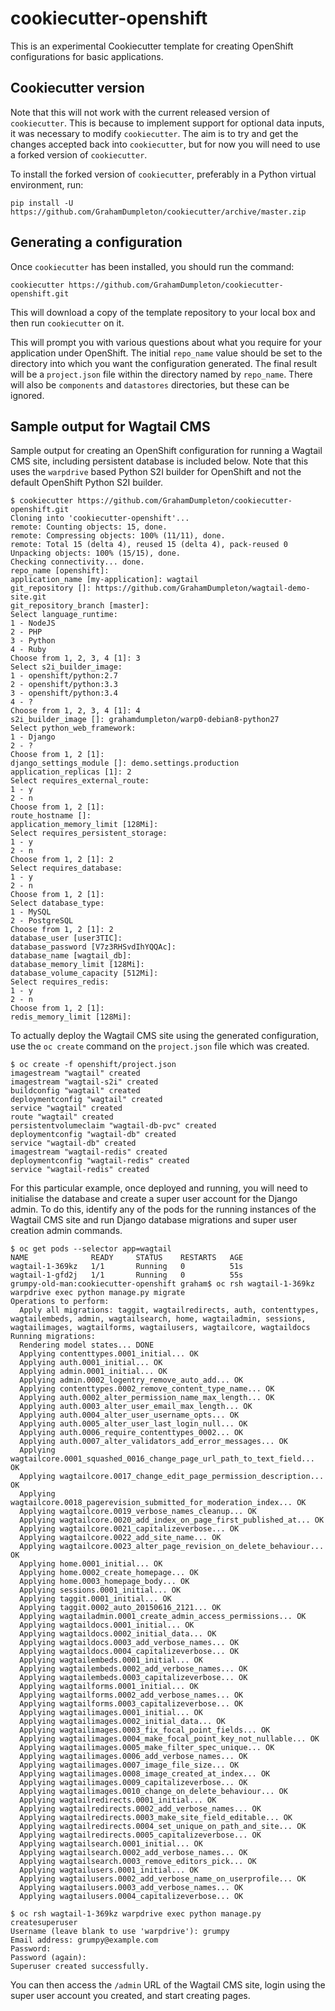 # cookiecutter-openshift

This is an experimental Cookiecutter template for creating OpenShift configurations for basic applications.

## Cookiecutter version

Note that this will not work with the current released version of ``cookiecutter``. This is because to implement support for optional data inputs, it was necessary to modify ``cookiecutter``. The aim is to try and get the changes accepted back into ``cookiecutter``, but for now you will need to use a forked version of ``cookiecutter``.

To install the forked version of ``cookiecutter``, preferably in a Python virtual environment, run:

```
pip install -U https://github.com/GrahamDumpleton/cookiecutter/archive/master.zip
```

## Generating a configuration

Once ``cookiecutter`` has been installed, you should run the command:

```
cookiecutter https://github.com/GrahamDumpleton/cookiecutter-openshift.git
```

This will download a copy of the template repository to your local box and then run ``cookiecutter`` on it.

This will prompt you with various questions about what you require for your application under OpenShift. The initial ``repo_name`` value should be set to the directory into which you want the configuration generated. The final result will be a ``project.json`` file within the directory named by ``repo_name``. There will also be ``components`` and ``datastores`` directories, but these can be ignored.

## Sample output for Wagtail CMS

Sample output for creating an OpenShift configuration for running a Wagtail CMS site, including persistent database is included below. Note that this uses the ``warpdrive`` based Python S2I builder for OpenShift and not the default OpenShift Python S2I builder.

```
$ cookiecutter https://github.com/GrahamDumpleton/cookiecutter-openshift.git
Cloning into 'cookiecutter-openshift'...
remote: Counting objects: 15, done.
remote: Compressing objects: 100% (11/11), done.
remote: Total 15 (delta 4), reused 15 (delta 4), pack-reused 0
Unpacking objects: 100% (15/15), done.
Checking connectivity... done.
repo_name [openshift]:
application_name [my-application]: wagtail
git_repository []: https://github.com/GrahamDumpleton/wagtail-demo-site.git
git_repository_branch [master]:
Select language_runtime:
1 - NodeJS
2 - PHP
3 - Python
4 - Ruby
Choose from 1, 2, 3, 4 [1]: 3
Select s2i_builder_image:
1 - openshift/python:2.7
2 - openshift/python:3.3
3 - openshift/python:3.4
4 - ?
Choose from 1, 2, 3, 4 [1]: 4
s2i_builder_image []: grahamdumpleton/warp0-debian8-python27
Select python_web_framework:
1 - Django
2 - ?
Choose from 1, 2 [1]:
django_settings_module []: demo.settings.production
application_replicas [1]: 2
Select requires_external_route:
1 - y
2 - n
Choose from 1, 2 [1]:
route_hostname []:
application_memory_limit [128Mi]:
Select requires_persistent_storage:
1 - y
2 - n
Choose from 1, 2 [1]: 2
Select requires_database:
1 - y
2 - n
Choose from 1, 2 [1]:
Select database_type:
1 - MySQL
2 - PostgreSQL
Choose from 1, 2 [1]: 2
database_user [user3TIC]:
database_password [V7z3RHSvdIhYQQAc]:
database_name [wagtail_db]:
database_memory_limit [128Mi]:
database_volume_capacity [512Mi]:
Select requires_redis:
1 - y
2 - n
Choose from 1, 2 [1]:
redis_memory_limit [128Mi]:
```

To actually deploy the Wagtail CMS site using the generated configuration, use the ``oc create`` command on the ``project.json`` file which was created.

```
$ oc create -f openshift/project.json
imagestream "wagtail" created
imagestream "wagtail-s2i" created
buildconfig "wagtail" created
deploymentconfig "wagtail" created
service "wagtail" created
route "wagtail" created
persistentvolumeclaim "wagtail-db-pvc" created
deploymentconfig "wagtail-db" created
service "wagtail-db" created
imagestream "wagtail-redis" created
deploymentconfig "wagtail-redis" created
service "wagtail-redis" created
```

For this particular example, once deployed and running, you will need to initialise the database and create a super user account for the Django admin. To do this, identify any of the pods for the running instances of the Wagtail CMS site and run Django database migrations and super user creation admin commands.

```
$ oc get pods --selector app=wagtail
NAME              READY     STATUS    RESTARTS   AGE
wagtail-1-369kz   1/1       Running   0          51s
wagtail-1-gfd2j   1/1       Running   0          55s
grumpy-old-man:cookiecutter-openshift graham$ oc rsh wagtail-1-369kz warpdrive exec python manage.py migrate
Operations to perform:
  Apply all migrations: taggit, wagtailredirects, auth, contenttypes, wagtailembeds, admin, wagtailsearch, home, wagtailadmin, sessions, wagtailimages, wagtailforms, wagtailusers, wagtailcore, wagtaildocs
Running migrations:
  Rendering model states... DONE
  Applying contenttypes.0001_initial... OK
  Applying auth.0001_initial... OK
  Applying admin.0001_initial... OK
  Applying admin.0002_logentry_remove_auto_add... OK
  Applying contenttypes.0002_remove_content_type_name... OK
  Applying auth.0002_alter_permission_name_max_length... OK
  Applying auth.0003_alter_user_email_max_length... OK
  Applying auth.0004_alter_user_username_opts... OK
  Applying auth.0005_alter_user_last_login_null... OK
  Applying auth.0006_require_contenttypes_0002... OK
  Applying auth.0007_alter_validators_add_error_messages... OK
  Applying wagtailcore.0001_squashed_0016_change_page_url_path_to_text_field... OK
  Applying wagtailcore.0017_change_edit_page_permission_description... OK
  Applying wagtailcore.0018_pagerevision_submitted_for_moderation_index... OK
  Applying wagtailcore.0019_verbose_names_cleanup... OK
  Applying wagtailcore.0020_add_index_on_page_first_published_at... OK
  Applying wagtailcore.0021_capitalizeverbose... OK
  Applying wagtailcore.0022_add_site_name... OK
  Applying wagtailcore.0023_alter_page_revision_on_delete_behaviour... OK
  Applying home.0001_initial... OK
  Applying home.0002_create_homepage... OK
  Applying home.0003_homepage_body... OK
  Applying sessions.0001_initial... OK
  Applying taggit.0001_initial... OK
  Applying taggit.0002_auto_20150616_2121... OK
  Applying wagtailadmin.0001_create_admin_access_permissions... OK
  Applying wagtaildocs.0001_initial... OK
  Applying wagtaildocs.0002_initial_data... OK
  Applying wagtaildocs.0003_add_verbose_names... OK
  Applying wagtaildocs.0004_capitalizeverbose... OK
  Applying wagtailembeds.0001_initial... OK
  Applying wagtailembeds.0002_add_verbose_names... OK
  Applying wagtailembeds.0003_capitalizeverbose... OK
  Applying wagtailforms.0001_initial... OK
  Applying wagtailforms.0002_add_verbose_names... OK
  Applying wagtailforms.0003_capitalizeverbose... OK
  Applying wagtailimages.0001_initial... OK
  Applying wagtailimages.0002_initial_data... OK
  Applying wagtailimages.0003_fix_focal_point_fields... OK
  Applying wagtailimages.0004_make_focal_point_key_not_nullable... OK
  Applying wagtailimages.0005_make_filter_spec_unique... OK
  Applying wagtailimages.0006_add_verbose_names... OK
  Applying wagtailimages.0007_image_file_size... OK
  Applying wagtailimages.0008_image_created_at_index... OK
  Applying wagtailimages.0009_capitalizeverbose... OK
  Applying wagtailimages.0010_change_on_delete_behaviour... OK
  Applying wagtailredirects.0001_initial... OK
  Applying wagtailredirects.0002_add_verbose_names... OK
  Applying wagtailredirects.0003_make_site_field_editable... OK
  Applying wagtailredirects.0004_set_unique_on_path_and_site... OK
  Applying wagtailredirects.0005_capitalizeverbose... OK
  Applying wagtailsearch.0001_initial... OK
  Applying wagtailsearch.0002_add_verbose_names... OK
  Applying wagtailsearch.0003_remove_editors_pick... OK
  Applying wagtailusers.0001_initial... OK
  Applying wagtailusers.0002_add_verbose_name_on_userprofile... OK
  Applying wagtailusers.0003_add_verbose_names... OK
  Applying wagtailusers.0004_capitalizeverbose... OK
  
$ oc rsh wagtail-1-369kz warpdrive exec python manage.py createsuperuser
Username (leave blank to use 'warpdrive'): grumpy
Email address: grumpy@example.com
Password:
Password (again):
Superuser created successfully.
```

You can then access the ``/admin`` URL of the Wagtail CMS site, login using the super user account you created, and start creating pages.